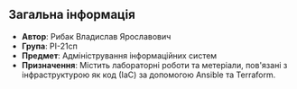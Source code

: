 ## Загальна інформація

- **Автор**: Рибак Владислав Ярославович
- **Група**: РІ-21сп
- **Предмет**: Адміністрування інформаційних систем
- **Призначення**: Містить лабораторні роботи та метеріали, пов'язані з інфраструктурою як код (ІаС) за допомогою Ansible та Terraform.
